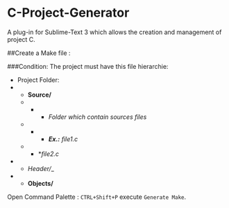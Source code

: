C-Project-Generator
===================

A plug-in for Sublime-Text 3 which allows the creation and management of project C.

##Create a Make file :

###Condition:
The project must have this file hierarchie:

* Project Folder:
 * * __Source/__ 
   * * * _Folder which contain sources files_
   * * * ___Ex.:__ file1.c_
   * * *_file2.c_
 * * _Header/__
 * * __Objects/__


Open  Command Palette : `CTRL+Shift+P` execute `Generate Make`.

